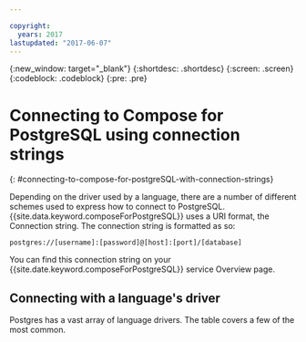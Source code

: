 ```yaml
---

copyright:
  years: 2017
lastupdated: "2017-06-07"
---
```


{:new_window: target="_blank"}
{:shortdesc: .shortdesc}
{:screen: .screen}
{:codeblock: .codeblock}
{:pre: .pre}

# Connecting to Compose for PostgreSQL using connection strings
{: #connecting-to-compose-for-postgreSQL-with-connection-strings}

Depending on the driver used by a language, there are a number of different schemes used to express how to connect to PostgreSQL. {{site.data.keyword.composeForPostgreSQL}} uses a URI format, the Connection string. The connection string is formatted as so:

```
postgres://[username]:[password]@[host]:[port]/[database]
```

You can find this connection string on your {{site.date.keyword.composeForPostgreSQL}} service Overview page.

## Connecting with a language's driver

Postgres has a vast array of language drivers. The table covers a few of the most common.
